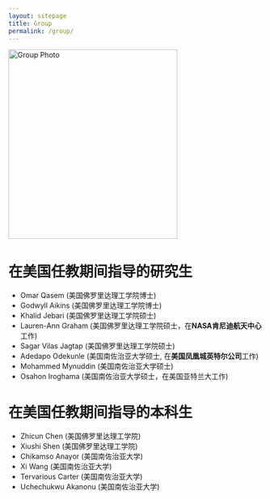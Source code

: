 ```yaml
---
layout: sitepage
title: Group
permalink: /group/
---
```


<img src="{{site.url}}/groupphotoFIT.jpg" alt="Group Photo" width="334px" height="374px" />&nbsp;

# 在美国任教期间指导的研究生 #

* Omar Qasem (美国佛罗里达理工学院博士)
* Godwyll Aikins (美国佛罗里达理工学院博士)
* Khalid Jebari (美国佛罗里达理工学院硕士)
* Lauren-Ann Graham (美国佛罗里达理工学院硕士，在<strong>NASA肯尼迪航天中心</strong>工作)
* Sagar Vilas Jagtap (美国佛罗里达理工学院硕士)
* Adedapo Odekunle (美国南佐治亚大学硕士, 在<strong>美国凤凰城英特尔公司</strong>工作) 
* Mohammed Mynuddin (美国南佐治亚大学硕士)
* Osahon Iroghama (美国南佐治亚大学硕士，在美国亚特兰大工作)

# 在美国任教期间指导的本科生 #

* Zhicun Chen (美国佛罗里达理工学院)
* Xiushi Shen (美国佛罗里达理工学院)
* Chikamso Anayor (美国南佐治亚大学)
* Xi Wang (美国南佐治亚大学)
* Tervarious Carter (美国南佐治亚大学)
* Uchechukwu Akanonu (美国南佐治亚大学)

